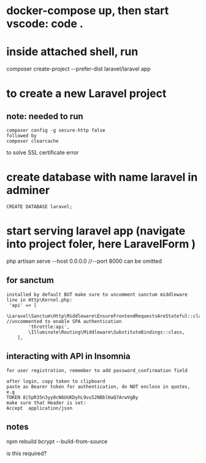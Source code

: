 # docker-compose up, then start vscode: code .

# inside attached shell, run

composer create-project --prefer-dist laravel/laravel app

# to create a new Laravel project 

## note: needed to run
	composer config -g secure-http false
	followed by
	composer clearcache

to solve SSL certificate error	

# create database with name laravel in adminer
	CREATE DATABASE laravel;

# start serving laravel app (navigate into project foler, here LaravelForm )
 php artisan serve --host 0.0.0.0 //--port 8000 can be omitted


## for sanctum 
	installed by default BUT make sure to uncomment sanctum middleware line in Http\Kernel.php:
	 'api' => [
            \Laravel\Sanctum\Http\Middleware\EnsureFrontendRequestsAreStateful::class, //uncommented to enable SPA authentication
            'throttle:api',
            \Illuminate\Routing\Middleware\SubstituteBindings::class,
        ],

## interacting with API in Insomnia
	for user registration, remember to add password_confirmation field 

	after login, copy token to clipboard
	paste as Bearer token for authentication, do NOT enclose in quotes, e.g
	TOKEN 8|5pR35n3yy0cN6UUKDyhL9vu52NBblHaQ7ArwVgBy
	make sure that Header is set:
	Accept	application/json


## notes

npm rebuild bcrypt --build-from-source 

is this required?



